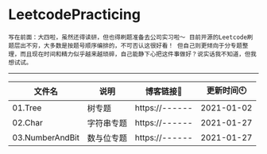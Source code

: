 # LeetcodePracticing
`写在前面：大四啦，虽然还得读研，但也得刷题准备去公司实习啦～
目前开源的Leetcode刷题层出不穷，大多数是按题号顺序编排的，不可否认这很好看！
但自己则更倾向于分专题整理，而且现在时间和精力似乎越来越琐碎，自己能静下心把这件事做好？说实话我不知道，但我想试试。`

---
| 文件名 | 说明 | 博客链接🔗 | 更新时间🕙 |
| -------- | ----------- | ----- | ----- |
| 01.Tree | 树专题 | https://------ | 2021-01-02 |
| 02.Char | 字符串专题 | https://------ | 2021-01-27 |
| 03.NumberAndBit | 数与位专题 | https://------ | 2021-01-27 |





